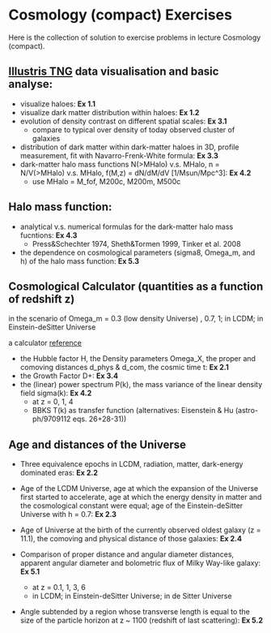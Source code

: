 # Cosmology (compact) Exercises
Here is the collection of solution to exercise problems in lecture Cosmology (compact).



## [Illustris TNG](https://www.tng-project.org/data/docs/specifications/#sec1a) data visualisation and basic analyse: 

* visualize haloes: **Ex 1.1**
* visualize dark matter distribution within haloes: **Ex 1.2**
* evolution of density contrast on different spatial scales: **Ex 3.1**
  * compare to typical over density of today observed cluster of galaxies
* distribution of dark matter within dark-matter haloes in 3D, profile measurement, fit with Navarro-Frenk-White formula: **Ex 3.3**
* dark-matter halo mass functions N(>MHalo) v.s. MHalo, n = N/V(>MHalo) v.s. MHalo, f(M,z) = dN/dM/dV [1/Msun/Mpc^3]: **Ex 4.2**
  * use MHalo = M_fof, M200c, M200m, M500c



## Halo mass function:

* analytical v.s. numerical formulas for the dark-matter halo mass fucntions: **Ex 4.3**
  * Press&Schechter 1974, Sheth&Tormen 1999, Tinker et al. 2008
* the dependence on cosmological parameters (sigma8, Omega_m, and h) of the halo mass function: **Ex 5.3**



## Cosmological Calculator (quantities as a function of redshift z)

in the scenario of Omega_m = 0.3 (low density Universe) , 0.7, 1;  in LCDM; in Einstein-deSitter Universe

a calculator [reference](https://lambda.gsfc.nasa.gov/toolbox/tb_camb_form.cfm)

* the Hubble factor H, the Density parameters Omega_X, the proper and comoving distances d_phys & d_com, the cosmic time t: **Ex 2.1**
* the Growth Factor D+: **Ex 3.4**
* the (linear) power spectrum P(k), the mass variance of the linear density field sigma(k): **Ex 4.2**
  * at z = 0, 1, 4
  * BBKS T(k) as transfer function (alternatives: Eisenstein & Hu (astro-ph/9709112 eqs. 26+28-31))



## Age and distances of the Universe

* Three equivalence epochs in LCDM, radiation, matter, dark-energy dominated eras: **Ex 2.2**

* Age of the LCDM Universe, age at which the expansion of the Universe first started to accelerate, age at which the energy density in matter and the cosmological constant were equal; age of the Einstein-deSitter Universe with h = 0.7: **Ex 2.3**
* Age of Universe at the birth of the currently observed oldest galaxy (z = 11.1), the comoving and physical distance of those galaxies: **Ex 2.4**

* Comparison of proper distance and angular diameter distances, apparent angular diameter and bolometric flux of Milky Way-like galaxy: **Ex 5.1**
  * at z = 0.1, 1, 3, 6
  * in LCDM; in Einstein-deSitter Universe; in de Sitter Universe
* Angle subtended by a region whose transverse length is equal to the size of the particle horizon at z ~ 1100 (redshift of last scattering): **Ex 5.2**